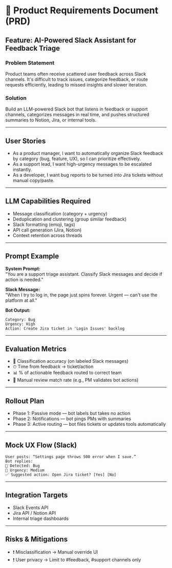 # 📄 Product Requirements Document (PRD)

## Feature: AI-Powered Slack Assistant for Feedback Triage

### Problem Statement
Product teams often receive scattered user feedback across Slack channels. It's difficult to track issues, categorize feedback, or route requests efficiently, leading to missed insights and slower iteration.

### Solution
Build an LLM-powered Slack bot that listens in feedback or support channels, categorizes messages in real time, and pushes structured summaries to Notion, Jira, or internal tools.

---

## User Stories

- As a product manager, I want to automatically organize Slack feedback by category (bug, feature, UX), so I can prioritize effectively.
- As a support lead, I want high-urgency messages to be escalated instantly.
- As a developer, I want bug reports to be turned into Jira tickets without manual copy/paste.

---

## LLM Capabilities Required

- Message classification (category + urgency)
- Deduplication and clustering (group similar feedback)
- Slack formatting (emoji, tags)
- API call generation (Jira, Notion)
- Context retention across threads

---

## Prompt Example

**System Prompt:**  
"You are a support triage assistant. Classify Slack messages and decide if action is needed."

**Slack Message:**  
"When I try to log in, the page just spins forever. Urgent — can't use the platform at all."

**Bot Output:**  
```
Category: Bug  
Urgency: High  
Action: Create Jira ticket in 'Login Issues' backlog
```

---

## Evaluation Metrics

- 🎯 Classification accuracy (on labeled Slack messages)
- ⏱ Time from feedback → ticket/action
- 📊 % of actionable feedback routed to correct team
- 🔄 Manual review match rate (e.g., PM validates bot actions)

---

## Rollout Plan

- Phase 1: Passive mode — bot labels but takes no action
- Phase 2: Notifications — bot pings PMs with summaries
- Phase 3: Active routing — bot files tickets or updates tools automatically

---

## Mock UX Flow (Slack)
```
User posts: “Settings page throws 500 error when I save.”
Bot replies:  
👀 Detected: Bug  
🧩 Urgency: Medium  
✅ Suggested action: Open Jira ticket? [Yes] [No]
```

---

## Integration Targets
- Slack Events API
- Jira API / Notion API
- Internal triage dashboards

---

## Risks & Mitigations
- ❗ Misclassification → Manual override UI
- ❗ User privacy → Limit to #feedback, #support channels only
